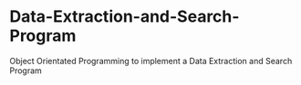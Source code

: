 # Data-Extraction-and-Search-Program
Object Orientated Programming to implement a Data Extraction and Search Program
